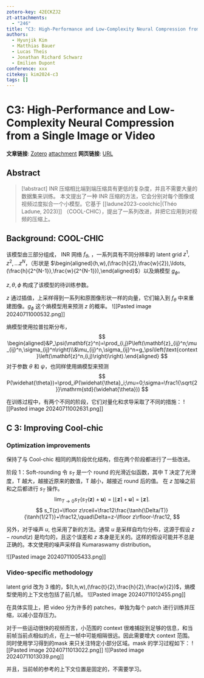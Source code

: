 ```yaml
---
zotero-key: 42ECKZJ2
zt-attachments:
  - "246"
title: "C3: High-Performance and Low-Complexity Neural Compression from a Single Image or Video"
authors:
  - Hyunjik Kim
  - Matthias Bauer
  - Lucas Theis
  - Jonathan Richard Schwarz
  - Emilien Dupont
conference: xxx
citekey: kim2024-c3
tags: []
---
```

# C3: High-Performance and Low-Complexity Neural Compression from a Single Image or Video

**文章链接**: [Zotero](zotero://select/library/items/42ECKZJ2) [attachment](<file:///home/ilot/Zotero/storage/UFT9DNPM/Kim%20%E7%AD%89%20-%202024%20-%20C3%20High-Performance%20and%20Low-Complexity%20Neural%20Com.pdf>)
**网页链接**: [URL](https://openaccess.thecvf.com/content/CVPR2024/html/Kim_C3_High-Performance_and_Low-Complexity_Neural_Compression_from_a_Single_Image_CVPR_2024_paper.html)
## Abstract

>[!abstract]
>INR 压缩相比端到端压缩具有更低的复杂度，并且不需要大量的数据集来训练。
>本文提出了一种 INR 压缩的方法，它会分别对每个图像或视频过度拟合一个小模型。它基于 [[ladune2023-coolchic|(Théo Ladune, 2023)]] （COOL-CHIC），提出了一系列改进，并把它应用到对视频的压缩上。


## Background: COOL-CHIC
该模型由三部分组成，
INR 网络 $f_{\theta}$, ，一系列具有不同分辨率的 latent grid $z^1,z^2,...z^N$，（形状是 $\begin{aligned}(h,w),(\frac{h}{2},\frac{w}{2}),\ldots,(\frac{h}{2^{N-1}},\frac{w}{2^{N-1}}),\end{aligned}$）以及熵模型 $g_{\phi}$。

$z,\theta, \phi$ 构成了该模型的待训练参数。

$z$ 通过插值，上采样得到一系列和原图像形状一样的向量，它们输入到 $f_{\theta}$ 中来重建图像。$g_{\phi}$
这个熵模型用来预测 $z$ 的概率。
![[Pasted image 20240711000532.png]]

熵模型使用拉普拉斯分布，
$$
\begin{aligned}&P_\psi(\mathbf{z}^n)=\prod_{i,j}P\left(\mathbf{z}_{ij}^n;\mu_{ij}^n,\sigma_{ij}^n\right)\\&\mu_{ij}^n,\sigma_{ij}^n=g_\psi\left(\text{context}\left(\mathbf{z}^n,(i,j)\right)\right).\end{aligned}
$$
对于参数 $\theta$ 和 $\psi$，也同样使用熵模型来预测
$$
P(\widehat{\theta})=\prod_iP(\widehat{\theta}_i;\mu=0;\sigma=\frac1{\sqrt{2}}\mathrm{std}(\widehat{\theta}))
$$

在训练过程中，有两个不同的阶段，它们对量化和求导采取了不同的措施：
![[Pasted image 20240711002631.png]]
## C 3: Improving Cool-chic
### Optimization improvements

保持了与 Cool-chic 相同的两阶段优化结构，但在两个阶段都进行了一些改进。

阶段 1：Soft-rounding
令 $s_T$ 是一个 round 的光滑近似函数，其中 T 决定了光滑度，T 越大，越接近原来的数值，T 越小，越接近 round 后的值。
在 $z$ 加噪之前和之后都进行 $s_T$ 操作。
$$
\lim_{T\to0}s_{T}(s_{T}(\mathbf{z})+\mathbf{u})=\lfloor\lfloor\mathbf{z}\rceil+\mathbf{u}\rceil=\lfloor\mathbf{z}\rceil.
$$
$$
s_T(z)=\lfloor z\rceil+\frac12\frac{\tanh(\Delta/T)}{\tanh(1/2T)}+\frac12,\quad\Delta=z-\lfloor z\rfloor-\frac12,
$$

另外，对于噪声 $u$, 也采用了新的方法。通常 $u$ 是采样自均匀分布，这源于假设 $z-round(z)$ 是均匀的，且这个误差和 $z$ 本身是无关的。这样的假设可能并不总是正确的。本文使用的噪声采样自 Kumaraswamy distribution。

![[Pasted image 20240711005433.png]]

### Video-specific methodology
latent grid 改为 3 维的，$(t,h,w),(\frac{t}{2},\frac{h}{2},\frac{w}{2})$，熵模型使用的上下文也包括了前几帧。
![[Pasted image 20240711012455.png]]

在具体实现上，把 video 分为许多的 patches，单独为每个 patch 进行训练并压缩，以减小显存压力。

对于一些运动很快的视频而言，小范围的 context 很难捕捉到足够的信息，和当前帧当前点相似的点，在上一帧中可能相隔很远。因此需要增大 context 范围。同时使用学习得到的mask 来只关注特定小部分区域。mask 的学习过程如下：
![[Pasted image 20240711013022.png]]
![[Pasted image 20240711013039.png]]

并且，当前帧的参考的上下文位置是固定的，不需要学习。